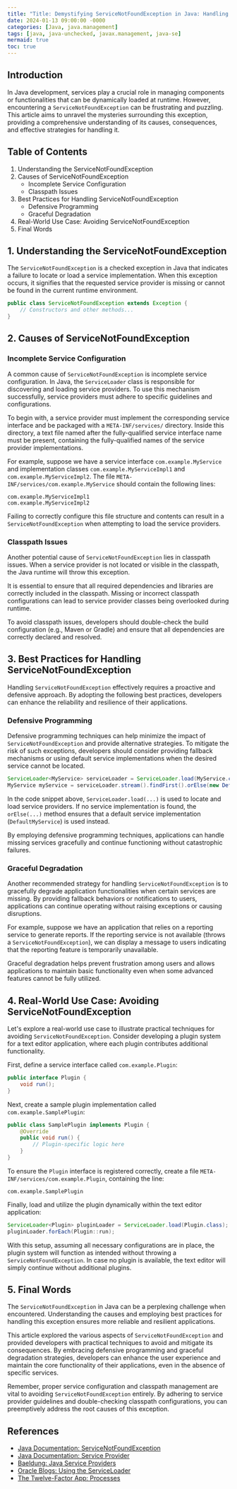 ```yaml
---
title: "Title: Demystifying ServiceNotFoundException in Java: Handling Missing Services with Ease"
date: 2024-01-13 09:00:00 -0000
categories: [Java, java.management]
tags: [java, java-unchecked, javax.management, java-se]
mermaid: true
toc: true
---
```



## Introduction

In Java development, services play a crucial role in managing components or functionalities that can be dynamically loaded at runtime. However, encountering a `ServiceNotFoundException` can be frustrating and puzzling. This article aims to unravel the mysteries surrounding this exception, providing a comprehensive understanding of its causes, consequences, and effective strategies for handling it.

## Table of Contents
1. Understanding the ServiceNotFoundException
2. Causes of ServiceNotFoundException
   - Incomplete Service Configuration
   - Classpath Issues
3. Best Practices for Handling ServiceNotFoundException
   - Defensive Programming
   - Graceful Degradation
4. Real-World Use Case: Avoiding ServiceNotFoundException
5. Final Words

## 1. Understanding the ServiceNotFoundException

The `ServiceNotFoundException` is a checked exception in Java that indicates a failure to locate or load a service implementation. When this exception occurs, it signifies that the requested service provider is missing or cannot be found in the current runtime environment.

```java
public class ServiceNotFoundException extends Exception {
    // Constructors and other methods...
}
```

## 2. Causes of ServiceNotFoundException

### Incomplete Service Configuration

A common cause of `ServiceNotFoundException` is incomplete service configuration. In Java, the `ServiceLoader` class is responsible for discovering and loading service providers. To use this mechanism successfully, service providers must adhere to specific guidelines and configurations.

To begin with, a service provider must implement the corresponding service interface and be packaged with a `META-INF/services/` directory. Inside this directory, a text file named after the fully-qualified service interface name must be present, containing the fully-qualified names of the service provider implementations.

For example, suppose we have a service interface `com.example.MyService` and implementation classes `com.example.MyServiceImpl1` and `com.example.MyServiceImpl2`. The file `META-INF/services/com.example.MyService` should contain the following lines:

```
com.example.MyServiceImpl1
com.example.MyServiceImpl2
```

Failing to correctly configure this file structure and contents can result in a `ServiceNotFoundException` when attempting to load the service providers.

### Classpath Issues

Another potential cause of `ServiceNotFoundException` lies in classpath issues. When a service provider is not located or visible in the classpath, the Java runtime will throw this exception.

It is essential to ensure that all required dependencies and libraries are correctly included in the classpath. Missing or incorrect classpath configurations can lead to service provider classes being overlooked during runtime.

To avoid classpath issues, developers should double-check the build configuration (e.g., Maven or Gradle) and ensure that all dependencies are correctly declared and resolved.

## 3. Best Practices for Handling ServiceNotFoundException

Handling `ServiceNotFoundException` effectively requires a proactive and defensive approach. By adopting the following best practices, developers can enhance the reliability and resilience of their applications.

### Defensive Programming

Defensive programming techniques can help minimize the impact of `ServiceNotFoundException` and provide alternative strategies. To mitigate the risk of such exceptions, developers should consider providing fallback mechanisms or using default service implementations when the desired service cannot be located.

```java
ServiceLoader<MyService> serviceLoader = ServiceLoader.load(MyService.class);
MyService myService = serviceLoader.stream().findFirst().orElse(new DefaultMyService());
```

In the code snippet above, `ServiceLoader.load(...)` is used to locate and load service providers. If no service implementation is found, the `orElse(...)` method ensures that a default service implementation (`DefaultMyService`) is used instead.

By employing defensive programming techniques, applications can handle missing services gracefully and continue functioning without catastrophic failures.

### Graceful Degradation

Another recommended strategy for handling `ServiceNotFoundException` is to gracefully degrade application functionalities when certain services are missing. By providing fallback behaviors or notifications to users, applications can continue operating without raising exceptions or causing disruptions.

For example, suppose we have an application that relies on a reporting service to generate reports. If the reporting service is not available (throws a `ServiceNotFoundException`), we can display a message to users indicating that the reporting feature is temporarily unavailable.

Graceful degradation helps prevent frustration among users and allows applications to maintain basic functionality even when some advanced features cannot be fully utilized.

## 4. Real-World Use Case: Avoiding ServiceNotFoundException

Let's explore a real-world use case to illustrate practical techniques for avoiding `ServiceNotFoundException`. Consider developing a plugin system for a text editor application, where each plugin contributes additional functionality.

First, define a service interface called `com.example.Plugin`:

```java
public interface Plugin {
    void run();
}
```

Next, create a sample plugin implementation called `com.example.SamplePlugin`:

```java
public class SamplePlugin implements Plugin {
    @Override
    public void run() {
        // Plugin-specific logic here
    }
}
```

To ensure the `Plugin` interface is registered correctly, create a file `META-INF/services/com.example.Plugin`, containing the line:

```
com.example.SamplePlugin
```

Finally, load and utilize the plugin dynamically within the text editor application:

```java
ServiceLoader<Plugin> pluginLoader = ServiceLoader.load(Plugin.class);
pluginLoader.forEach(Plugin::run);
```

With this setup, assuming all necessary configurations are in place, the plugin system will function as intended without throwing a `ServiceNotFoundException`. In case no plugin is available, the text editor will simply continue without additional plugins.

## 5. Final Words

The `ServiceNotFoundException` in Java can be a perplexing challenge when encountered. Understanding the causes and employing best practices for handling this exception ensures more reliable and resilient applications.

This article explored the various aspects of `ServiceNotFoundException` and provided developers with practical techniques to avoid and mitigate its consequences. By embracing defensive programming and graceful degradation strategies, developers can enhance the user experience and maintain the core functionality of their applications, even in the absence of specific services.

Remember, proper service configuration and classpath management are vital to avoiding `ServiceNotFoundException` entirely. By adhering to service provider guidelines and double-checking classpath configurations, you can preemptively address the root causes of this exception.

## References

- [Java Documentation: ServiceNotFoundException](https://docs.oracle.com/javase/10/docs/api/java/util/ServiceConfigurationError.html)
- [Java Documentation: Service Provider](https://docs.oracle.com/javase/tutorial/sound/SPI-intro.html)
- [Baeldung: Java Service Providers](https://www.baeldung.com/java-service-providers)
- [Oracle Blogs: Using the ServiceLoader](https://blogs.oracle.com/CoreJavaTechTips/using-the-serviceloader-framework)
- [The Twelve-Factor App: Processes](https://12factor.net/processes)